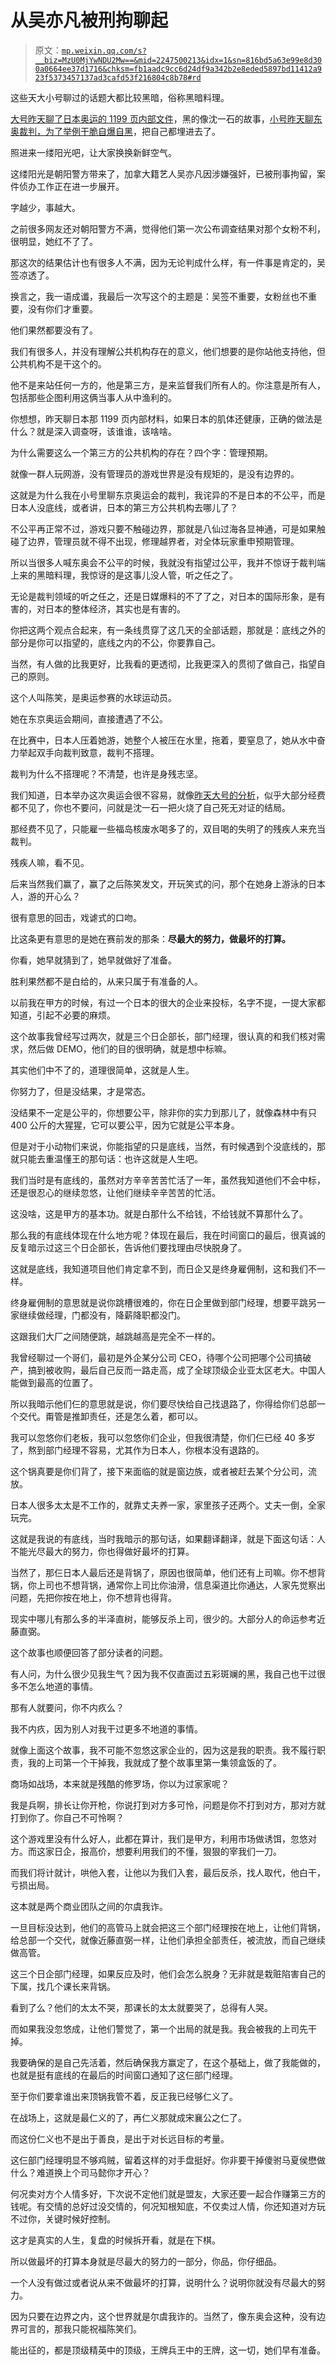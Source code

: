 # 从吴亦凡被刑拘聊起

> 原文：[`mp.weixin.qq.com/s?__biz=MzU0MjYwNDU2Mw==&mid=2247500213&idx=1&sn=816bd5a63e99e8d300a0664ee37d1716&chksm=fb1aadc9cc6d24df9a342b2e8eded5897bd11412a923f5373457137ad3cafd53f216804c8b78#rd`](http://mp.weixin.qq.com/s?__biz=MzU0MjYwNDU2Mw==&mid=2247500213&idx=1&sn=816bd5a63e99e8d300a0664ee37d1716&chksm=fb1aadc9cc6d24df9a342b2e8eded5897bd11412a923f5373457137ad3cafd53f216804c8b78#rd)

这些天大小号聊过的话题大都比较黑暗，俗称黑暗料理。

[大号昨天聊了日本奥运的 1199 页内部文件](http://mp.weixin.qq.com/s?__biz=MzU0MjYwNDU2Mw==&mid=2247500201&idx=1&sn=8202422e99497ebb6a99525f94ed0cad&chksm=fb1aadd5cc6d24c34d2d7cb1d94ee101ddda316b9622e7ba6f50f797c29a25ee41486045c381&scene=21#wechat_redirect)，黑的像沈一石的故事，[小号昨天聊东奥裁判，为了举例干脆自爆自黑](http://mp.weixin.qq.com/s?__biz=MzU3NDc5Nzc0NQ==&mid=2247505592&idx=1&sn=a9014249b9ea80fb7d0eb3d9909aa275&chksm=fd2e7466ca59fd701962b98a651b42ab47191a800fc90e145a72bb765bd3106de3996c5306ba&scene=21#wechat_redirect)，把自己都埋进去了。 

照进来一缕阳光吧，让大家换换新鲜空气。 

这缕阳光是朝阳警方带来了，加拿大籍艺人吴亦凡因涉嫌强奸，已被刑事拘留，案件侦办工作正在进一步展开。 

字越少，事越大。

之前很多网友还对朝阳警方不满，觉得他们第一次公布调查结果对那个女粉不利，很明显，她红不了了。 

那这次的结果估计也有很多人不满，因为无论判成什么样，有一件事是肯定的，吴签凉透了。

换言之，我一语成谶，我最后一次写这个的主题是：吴签不重要，女粉丝也不重要，没有你们才重要。

他们果然都要没有了。

我们有很多人，并没有理解公共机构存在的意义，他们想要的是你站他支持他，但公共机构不是干这个的。

他不是来站任何一方的，他是第三方，是来监督我们所有人的。你注意是所有人，包括那些企图利用这俩当事人从中渔利的。

你想想，昨天聊日本那 1199 页内部材料，如果日本的肌体还健康，正确的做法是什么？就是深入调查呀，该谁谁，该啥啥。

为什么需要这么一个第三方的公共机构的存在？四个字：管理预期。

就像一群人玩网游，没有管理员的游戏世界是没有规矩的，是没有边界的。 

这就是为什么我在小号里聊东京奥运会的裁判，我诧异的不是日本的不公平，而是日本人没底线，或者讲，日本的第三方公共机构去哪儿了？ 

不公平再正常不过，游戏只要不触碰边界，那就是八仙过海各显神通，可是如果触碰了边界，管理员就不得不出现，修理越界者，对全体玩家重申预期管理。

所以当很多人喊东奥会不公平的时候，我就没有指望过公平，我并不惊讶于裁判端上来的黑暗料理，我惊讶的是这事儿没人管，听之任之了。

无论是裁判领域的听之任之，还是日媒爆料的不了了之，对日本的国际形象，是有害的，对日本的整体经济，其实也是有害的。 

你把这两个观点合起来，有一条线贯穿了这几天的全部话题，那就是：底线之外的部分是你可以指望的，底线之内的不公，你要靠自己。

当然，有人做的比我更好，比我看的更透彻，比我更深入的贯彻了做自己，指望自己的原则。 

这个人叫陈笑，是奥运参赛的水球运动员。

她在东京奥运会期间，直接遭遇了不公。 

在比赛中，日本人压着她游，她整个人被压在水里，拖着，要窒息了，她从水中奋力举起双手向裁判致意，裁判不搭理。

裁判为什么不搭理呢？不清楚，也许是身残志坚。 

我们知道，日本举办这次奥运会很不容易，就像[昨天大号的分析](http://mp.weixin.qq.com/s?__biz=MzU0MjYwNDU2Mw==&mid=2247500201&idx=1&sn=8202422e99497ebb6a99525f94ed0cad&chksm=fb1aadd5cc6d24c34d2d7cb1d94ee101ddda316b9622e7ba6f50f797c29a25ee41486045c381&scene=21#wechat_redirect)，似乎大部分经费都不见了，你也不要问，问就是沈一石一把火烧了自己死无对证的结局。 

那经费不见了，只能雇一些福岛核废水喝多了的，双目喝的失明了的残疾人来充当裁判。

残疾人嘛，看不见。

后来当然我们赢了，赢了之后陈笑发文，开玩笑式的问，那个在她身上游泳的日本人，游的开心么？

很有意思的回击，戏谑式的口吻。 

比这条更有意思的是她在赛前发的那条：**尽最大的努力，做最坏的打算。**

你看，她早就猜到了，她早就做好了准备。

胜利果然都不是白给的，从来只属于有准备的人。 

以前我在甲方的时候，有过一个日本的很大的企业来投标，名字不提，一提大家都知道，引起不必要的麻烦。

这个故事我曾经写过两次，就是三个日企部长，部门经理，很认真的和我们核对需求，然后做 DEMO，他们的目的很明确，就是想中标嘛。 

其实他们中不了的，道理很简单，这就是人生。 

你努力了，但是没结果，才是常态。 

没结果不一定是公平的，你想要公平，除非你的实力到那儿了，就像森林中有只 400 公斤的大猩猩，它可以要公平，因为它就是公平本身。

但是对于小动物们来说，你能指望的只是底线，当然，有时候遇到个没底线的，那就只能去重温懂王的那句话：也许这就是人生吧。 

我们当时是有底线的，虽然对方辛辛苦苦忙活了一年，虽然我知道他们不会中标，还是很忍心的继续忽悠，让他们继续辛辛苦苦的忙活。 

这没啥，这是甲方的基本功。就是白那什么不给钱，不给钱就不算那什么了。

那么我的有底线体现在什么地方呢？体现在最后，我在时间窗口的最后，很真诚的反复暗示过这三个日企部长，告诉他们要找理由尽快脱身了。 

这就是底线，我知道项目他们肯定拿不到，而日企又是终身雇佣制，这和我们不一样。 

终身雇佣制的意思就是说你跳槽很难的，你在日企里做到部门经理，想要平跳另一家继续做经理，门都没有，降薪降职都没门。 

这跟我们大厂之间随便跳，越跳越高是完全不一样的。 

我曾经聊过一个哥们，最初是外企某分公司 CEO，待哪个公司把哪个公司搞破产，搞到被收购，最后自己反而一路走高，成了全球顶级企业亚太区老大。中国人能做到最高的位置了。

所以我暗示他们仨的意思就是说，你们要尽快给自己找退路了，你得给你们总部一个交代。甭管是推卸责任，还是怎么着，都可以。 

我可以忽悠你们老板，我可以忽悠你们企业，但我很清楚，你们仨已经 40 多岁了，熬到部门经理不容易，尤其作为日本人，你根本没有退路的。

这个锅真要是你们背了，接下来面临的就是窗边族，或者被赶去某个分公司，流放。 

日本人很多太太是不工作的，就靠丈夫养一家，家里孩子还两个。丈夫一倒，全家玩完。

这就是我说的有底线，当时我暗示的那句话，如果翻译翻译，就是下面这句话：人不能光尽最大的努力，你也得做好最坏的打算。

当然了，那仨日本人最后还是背锅了，原因也很简单，他们还有上司嘛。你不想背锅，你上司也不想背锅，通常你上司比你油滑，信息渠道比你通达，人家先觉察出问题，先把你按在地上，你不想背也得背。 

现实中哪儿有那么多的半泽直树，能够反杀上司，很少的。大部分人的命运参考近藤直弼。

这个故事也顺便回答了部分读者的问题。 

有人问，为什么很少见我生气？因为我不仅直面过五彩斑斓的黑，我自己也干过很多不怎么地道的事情。

那有人就要问，你不内疚么？ 

我不内疚，因为别人对我干过更多不地道的事情。

就像上面这个故事，我不可能不忽悠这家企业的，因为这是我的职责。我不履行职责，我的上司第一个干掉我，我就成了整个故事里第一集领盒饭的了。

商场如战场，本来就是残酷的修罗场，你以为过家家呢？

我是兵啊，排长让你开枪，你说打到对方多可怜，问题是你不打到对方，那对方就打到你了。你自己不可怜啊？

这个游戏里没有什么好人，此都在算计，我们是甲方，利用市场做诱饵，忽悠对方。而这家日企，报高价，想要利用我们的不懂，狠狠的宰我们一刀。

而我们将计就计，哄他入套，让他以为我们入套，最后反杀，找人取代，他白干，亏损出局。

这本就是两个商业团队之间的尔虞我诈。 

一旦目标没达到，他们的高管马上就会把这三个部门经理按在地上，让他们背锅，给总部一个交代，就像近藤直弼一样，让他们承担全部责任，被流放，而自己继续做高管。

这三个日企部门经理，如果反应及时，他们会怎么脱身？无非就是栽赃陷害自己的下属，找几个课长来背锅。 

看到了么？他们的太太不哭，那课长的太太就要哭了，总得有人哭。

而如果我没忽悠成，让他们警觉了，第一个出局的就是我。我会被我的上司先干掉。

我要确保的是自己先活着，然后确保我方赢定了，在这个基础上，做了我能做的，也就是挺有底线的在最后的时间窗口通知了这仨部门经理。

至于你们要拿谁出来顶锅我管不着，反正我已经够仁义了。 

在战场上，这就是最仁义的了，再仁义那就成宋襄公之仁了。 

而这份仁义也不是出于善良，是出于对长远目标的考量。

这仨部门经理明显不够鸡贼，留着这样的对手盘挺好。你非要干掉傻驸马夏侯懋做什么？难道换上个司马懿你才开心？

何况卖对方个人情多好，下次说不定他们就是盟友，大家还要一起合作赚第三方的钱呢。有交情的总好过没交情的，何况知根知底，不仅卖过人情，你还知道对方玩不过你，关键时候好控制。

这才是真实的人生，复盘的时候拆开看，就是在下棋。 

所以做最坏的打算本身就是尽最大的努力的一部分，你品，你仔细品。 

一个人没有做过或者说从来不做最坏的打算，说明什么？说明你就没有尽最大的努力。 

因为只要在边界之内，这个世界就是尔虞我诈的。当然了，像东奥会这种，没有边界可言的，那我只能祝福陈笑们。

能出征的，都是顶级精英中的顶级，王牌兵王中的王牌，这一切，她们早有准备。
